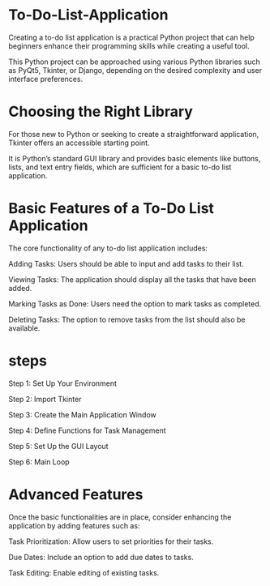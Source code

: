 # To-Do-List-Application

Creating a to-do list application is a practical Python project that can help beginners enhance their programming skills while creating a useful tool.

This Python project can be approached using various Python libraries such as PyQt5, Tkinter, or Django, depending on the desired complexity and user interface preferences.
# Choosing the Right Library
For those new to Python or seeking to create a straightforward application, Tkinter offers an accessible starting point.

It is Python’s standard GUI library and provides basic elements like buttons, lists, and text entry fields, which are sufficient for a basic to-do list application.
# Basic Features of a To-Do List Application
The core functionality of any to-do list application includes:

Adding Tasks: Users should be able to input and add tasks to their list.

Viewing Tasks: The application should display all the tasks that have been added.

Marking Tasks as Done: Users need the option to mark tasks as completed.

Deleting Tasks: The option to remove tasks from the list should also be available.
# steps
Step 1: Set Up Your Environment

Step 2: Import Tkinter

Step 3: Create the Main Application Window

Step 4: Define Functions for Task Management

Step 5: Set Up the GUI Layout

Step 6: Main Loop

# Advanced Features
Once the basic functionalities are in place, consider enhancing the application by adding features such as:

Task Prioritization: Allow users to set priorities for their tasks.

Due Dates: Include an option to add due dates to tasks.

Task Editing: Enable editing of existing tasks.


